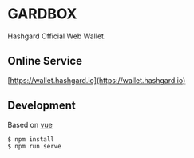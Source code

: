 # GARDBOX

Hashgard Official Web Wallet.

## Online Service

[https://wallet.hashgard.io](https://wallet.hashgard.io)

## Development

Based on [vue](https://github.com/vuejs/vue)

```shell
$ npm install
$ npm run serve
```
